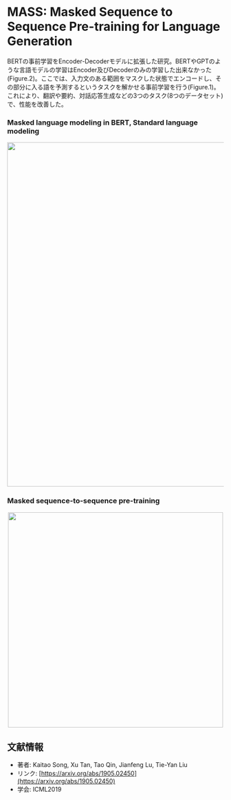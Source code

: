 # MASS: Masked Sequence to Sequence Pre-training for Language Generation
BERTの事前学習をEncoder-Decoderモデルに拡張した研究。BERTやGPTのような言語モデルの学習はEncoder及びDecoderのみの学習した出来なかった(Figure.2)。ここでは、入力文のある範囲をマスクした状態でエンコードし、その部分に入る語を予測するというタスクを解かせる事前学習を行う(Figure.1)。これにより、翻訳や要約、対話応答生成などの3つのタスク(8つのデータセット)で、性能を改善した。

### Masked language modeling in BERT, Standard language modeling
<p align="center">
<img src=https://user-images.githubusercontent.com/53220859/66794457-8cc04d80-ef3c-11e9-96b2-ac95b6fa6bd2.png width=800pt>
</p>


### Masked sequence-to-sequence pre-training
<p align="center">
<img src=https://user-images.githubusercontent.com/53220859/66794458-8cc04d80-ef3c-11e9-8305-04dfd9b4b077.png width=500pt>
</p>


## 文献情報
- 著者: Kaitao Song, Xu Tan, Tao Qin, Jianfeng Lu, Tie-Yan Liu
- リンク: [https://arxiv.org/abs/1905.02450](https://arxiv.org/abs/1905.02450)
- 学会: ICML2019
